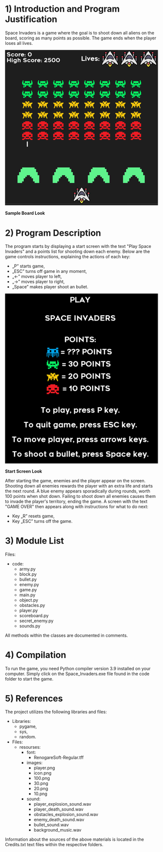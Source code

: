 # 1) Introduction and Program Justification
Space Invaders is a game where the goal is to shoot down all aliens on the board, scoring as many points as possible. The game ends when the player loses all lives.

![](./sample_board_look.png)

**Sample Board Look**

# 2) Program Description
The program starts by displaying a start screen with the text "Play Space Invaders" and a points list for shooting down each enemy. Below are the game controls instructions, explaining the actions of each key:
* „P” starts game,
* „ESC” turns off game in any moment,
* „$\leftarrow$” moves player to left,
* „$\rightarrow$” moves player to right,
* „Space” makes player shoot an bullet.

![](./start_screen_look.png)

**Start Screen Look**

After starting the game, enemies and the player appear on the screen. Shooting down all enemies rewards the player with an extra life and starts the next round. A blue enemy appears sporadically during rounds, worth 100 points when shot down.
Failing to shoot down all enemies causes them to invade the player's territory, ending the game. A screen with the text "GAME OVER" then appears along with instructions for what to do next:
* Key „R” resets game,
* Key „ESC” turns off the game.

# 3) Module List
Files:
* code:
    * army.py
    * block.py
    * bullet.py
    * enemy.py
    * game.py
    * main.py
    * object.py
    * obstacles.py
    * player.py
    * scoreboard.py
    * secret_enemy.py
    * sounds.py

All methods within the classes are documented in comments.
# 4) Compilation
To run the game, you need Python compiler version 3.9 installed on your computer. Simply click on the Space_Invaders.exe file found in the code folder to start the game.

# 5) References
The project utilizes the following libraries and files:
* Libraries: 
    * pygame,
    * sys,
    * random.
* Files:
    * resourses:
        * font:
            * RenogareSoft-Regular.tff
        * images:
            * player.png
            * icon.png
            * 100.png
            * 30.png
            * 20.png
            * 10.png
        * sound:
            * player_explosion_sound.wav
            * player_death_sound.wav
            * obstacles_explosion_sound.wav
            * enemy_death_sound.wav
            * bullet_sound.wav
            * background_music.wav

Information about the sources of the above materials is located in the Credits.txt text files within the respective folders.
